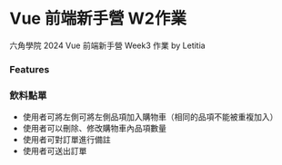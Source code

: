 # Vue 前端新手營 W2作業
六角學院 2024 Vue 前端新手營 Week3 作業
by Letitia

### Features
### 飲料點單
- 使用者可將左側可將左側品項加入購物車（相同的品項不能被重複加入）
- 使用者可以刪除、修改購物車內品項數量
- 使用者可對訂單進行備註
- 使用者可送出訂單